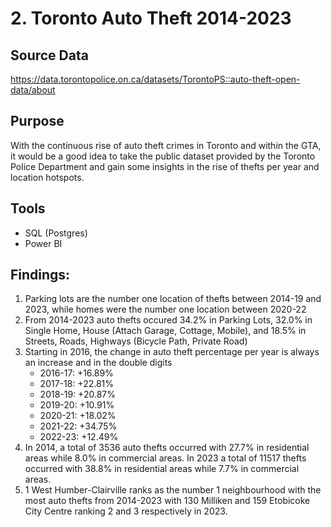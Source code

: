 # 2. Toronto Auto Theft 2014-2023
## Source Data
https://data.torontopolice.on.ca/datasets/TorontoPS::auto-theft-open-data/about

## Purpose
With the continuous rise of auto theft crimes in Toronto and within the GTA, it would be a good idea to take the public dataset provided by the Toronto Police Department and gain some insights in the rise of thefts per year and location hotspots.

## Tools
- SQL (Postgres)
- Power BI

## Findings:
1. Parking lots are the number one location of thefts between 2014-19 and 2023, while homes were the number one location between 2020-22
2. From 2014-2023 auto thefts occured 34.2% in Parking Lots, 32.0% in Single Home, House (Attach Garage, Cottage, Mobile), and 18.5% in Streets, Roads, Highways (Bicycle Path, Private Road)
3. Starting in 2016, the change in auto theft percentage per year is always an increase and in the double digits
   - 2016-17: +16.89%
   - 2017-18: +22.81%
   - 2018-19: +20.87%
   - 2019-20: +10.91%
   - 2020-21: +18.02%
   - 2021-22: +34.75%
   - 2022-23: +12.49%
5. In 2014, a total of 3536 auto thefts occurred with 27.7% in residential areas while 8.0% in commercial areas. In 2023 a total of 11517 thefts occurred with 38.8% in residential areas while 7.7% in commercial areas. 
6. 1 West Humber-Clairville ranks as the number 1 neighbourhood with the most auto thefts from 2014-2023 with 130 Milliken and 159 Etobicoke City Centre ranking 2 and 3 respectively in 2023.

